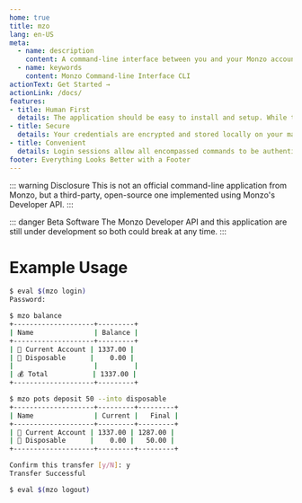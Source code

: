 ```yaml
---
home: true
title: mzo
lang: en-US
meta:
  - name: description
    content: A command-line interface between you and your Monzo account.
  - name: keywords
    content: Monzo Command-line Interface CLI
actionText: Get Started →
actionLink: /docs/
features:
- title: Human First
  details: The application should be easy to install and setup. While the commands and outputs should to be intuitive and even pretty at times.
- title: Secure
  details: Your credentials are encrypted and stored locally on your machine with the password of your choosing. While no data is sent to any parties other then your machine and Monzo.
- title: Convenient
  details: Login sessions allow all encompassed commands to be authenticated, or commands can be individually authenticated with a password on execution outside a login session.
footer: Everything Looks Better with a Footer
---
```


::: warning Disclosure
This is not an official command-line application from Monzo, but a
third-party, open-source one implemented using Monzo's Developer API.
:::

::: danger Beta Software
The Monzo Developer API and this application are still under development
so both could break at any time.
:::

# Example Usage
```bash
$ eval $(mzo login)
Password:

$ mzo balance
+--------------------+---------+
| Name               | Balance |
+--------------------+---------+
| 💸 Current Account | 1337.00 |
| 🎾 Disposable      |    0.00 |
|                    |         |
| 💰 Total           | 1337.00 |
+--------------------+---------+

$ mzo pots deposit 50 --into disposable
+--------------------+---------+---------+
| Name               | Current |   Final |
+--------------------+---------+---------+
| 💸 Current Account | 1337.00 | 1287.00 |
| 🎾 Disposable      |    0.00 |   50.00 |
+--------------------+---------+---------+

Confirm this transfer [y/N]: y
Transfer Successful

$ eval $(mzo logout)
```
